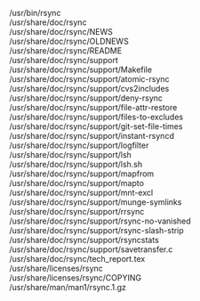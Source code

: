 /usr/bin/rsync  
/usr/share/doc/rsync  
/usr/share/doc/rsync/NEWS  
/usr/share/doc/rsync/OLDNEWS  
/usr/share/doc/rsync/README  
/usr/share/doc/rsync/support  
/usr/share/doc/rsync/support/Makefile  
/usr/share/doc/rsync/support/atomic-rsync  
/usr/share/doc/rsync/support/cvs2includes  
/usr/share/doc/rsync/support/deny-rsync  
/usr/share/doc/rsync/support/file-attr-restore  
/usr/share/doc/rsync/support/files-to-excludes  
/usr/share/doc/rsync/support/git-set-file-times  
/usr/share/doc/rsync/support/instant-rsyncd  
/usr/share/doc/rsync/support/logfilter  
/usr/share/doc/rsync/support/lsh  
/usr/share/doc/rsync/support/lsh.sh  
/usr/share/doc/rsync/support/mapfrom  
/usr/share/doc/rsync/support/mapto  
/usr/share/doc/rsync/support/mnt-excl  
/usr/share/doc/rsync/support/munge-symlinks  
/usr/share/doc/rsync/support/rrsync  
/usr/share/doc/rsync/support/rsync-no-vanished  
/usr/share/doc/rsync/support/rsync-slash-strip  
/usr/share/doc/rsync/support/rsyncstats  
/usr/share/doc/rsync/support/savetransfer.c  
/usr/share/doc/rsync/tech\_report.tex  
/usr/share/licenses/rsync  
/usr/share/licenses/rsync/COPYING  
/usr/share/man/man1/rsync.1.gz  
